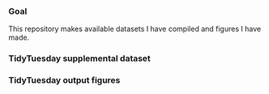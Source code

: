 ### Goal 

This repository makes available datasets I have compiled and figures I have made.

### TidyTuesday supplemental dataset


### TidyTuesday output figures
